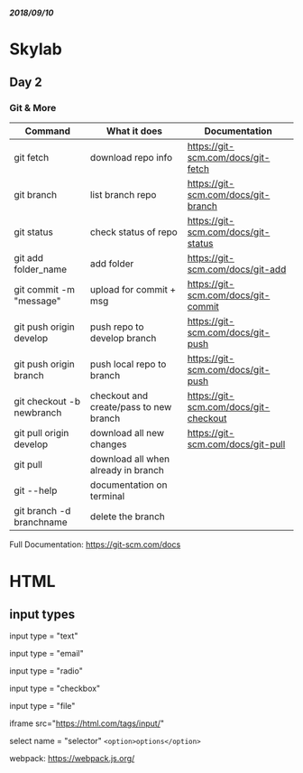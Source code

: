 ##### *2018/09/10*
# Skylab
## Day 2
### Git & More

|Command                  |What it does                               |Documentation                        |
|-------------------------|-------------------------------------------|-------------------------------------|
|git fetch                |download repo info                         |https://git-scm.com/docs/git-fetch   |
|git branch               |list branch repo                           |https://git-scm.com/docs/git-branch  |
|git status               |check status of repo                       |https://git-scm.com/docs/git-status  |               
|git add folder_name      |add folder                                 |https://git-scm.com/docs/git-add     |
|git commit -m "message"  |upload for commit + msg                    |https://git-scm.com/docs/git-commit  |
|git push origin develop  |push repo to develop branch                |https://git-scm.com/docs/git-push    |
|git push origin branch   |push local repo to branch                  |https://git-scm.com/docs/git-push    |
|git checkout -b newbranch|checkout and create/pass to new branch     |https://git-scm.com/docs/git-checkout|
|git pull origin develop  |download all new changes                   |https://git-scm.com/docs/git-pull    |
|git pull                 |download all when already in branch        |                                     |
|git --help               |documentation on terminal                  |                                     |
|git branch -d branchname |delete the branch                          |                                     |                                 

Full Documentation: https://git-scm.com/docs

# HTML
## input types

input type = "text"

input type = "email"

input type = "radio"

input type = "checkbox"

input type = "file"

iframe src="https://html.com/tags/input/"

select name = "selector" ```<option>options</option>```

webpack: https://webpack.js.org/

